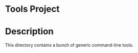 Tools Project
=============

# Description
This directory contains a bunch of generic command-line tools.